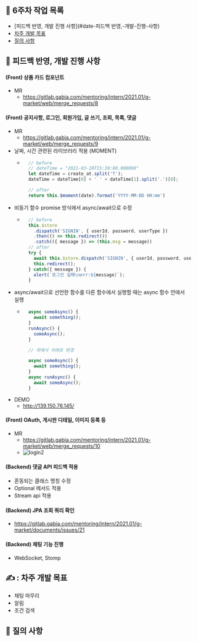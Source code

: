 ## :memo: 6주차 작업 목록
- [피드백 반영, 개발 진행 사항](#date-피드백 반영,-개발-진행-사항)
- [차주 개발 목표](#writing_hand-차주-개발-목표)
- [질의 사항](#raising_hand-질의-사항)

## :date: 피드백 반영, 개발 진행 사항

#### (Front) 상품 카드 컴포넌트

- MR
  - https://gitlab.gabia.com/mentoring/intern/2021.01/g-market/web/merge_requests/8

#### (Front) 공지사항, 로그인, 회원가입, 글 쓰기, 조회, 목록, 댓글

- MR
  - https://gitlab.gabia.com/mentoring/intern/2021.01/g-market/web/merge_requests/9
- 날짜, 시간 관련된 라이브러리 적용 (MOMENT)
  - ```js
      // before
      // dateTime = "2021-03-20T15:30:00.000000"
      let dateTime = create_at.split('T');
      dateTime = dateTime[0] + ' ' + dateTime[1].split('.')[0];

      // after
      return this.$moment(date).format('YYYY-MM-DD HH:mm')

- 비동기 함수 promise 방식에서 async/await으로 수정
  - ```js
      // before
      this.$store
        .dispatch('SIGNIN', { userId, password, userType })
        .then(() => this.redirect())
        .catch(({ message }) => (this.msg = message))
      // after
      try {
        await this.$store.dispatch('SIGNIN', { userId, password, userType });
        this.redirect();
      } catch({ message }) {
        alert(`로그인 실패\nerr:${message}`);
      }
- async/await으로 선언한 함수를 다른 함수에서 실행할 때는 async 함수 안에서 실행
  - ```js
      async someAsync() {
        await something();
      }
      runAsync() {
        someAsync();
      }

      // 위에서 아래로 변경

      async someAsync() {
        await something();
      }
      async runAsync() {
        await someAsync();
      }
- DEMO
  - http://139.150.76.145/

#### (Front) OAuth, 게시판 디테일, 이미지 등록 등

- MR
  - https://gitlab.gabia.com/mentoring/intern/2021.01/g-market/web/merge_requests/10
  - ![login2](/uploads/9bc95f46d8a1b7051489c9515ac5b1dc/login2.png)

#### (Backend) 댓글 API 피드백 적용
 - 혼동되는 클래스 명칭 수정
 - Optional 메서드 적용
 - Stream api 적용

#### (Backend) JPA 조회 쿼리 확인
 - https://gitlab.gabia.com/mentoring/intern/2021.01/g-market/documents/issues/21

#### (Backend) 채팅 기능 진행
 - WebSocket, Stomp

## :writing_hand: : 차주 개발 목표

- 채팅 마무리
- 알림
- 조건 검색


## :raising_hand: 질의 사항

<!-- 완성하면 지우는 선
---
@gm1702846 @GM1802883 @gm1902894

@gm2202969 @gm2202971 @gm2202970 @gm2202978